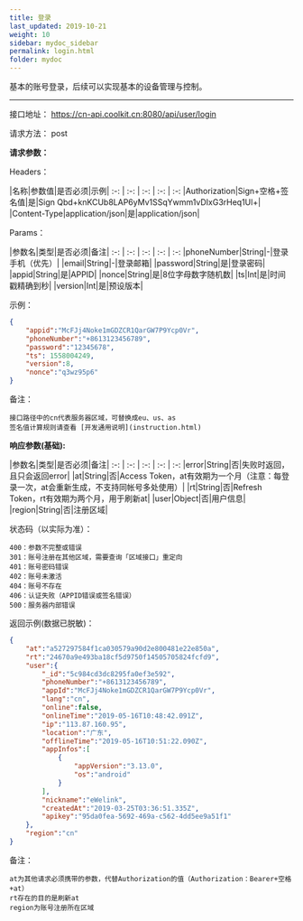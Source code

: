 ```yaml
---
title: 登录
last_updated: 2019-10-21
weight: 10
sidebar: mydoc_sidebar
permalink: login.html
folder: mydoc
---
```


基本的账号登录，后续可以实现基本的设备管理与控制。

---

接口地址： https://cn-api.coolkit.cn:8080/api/user/login  

请求方法： post

**请求参数：**

Headers：

|名称|参数值|是否必须|示例|
:-: | :-: | :-: | :-: | :-:
|Authorization|Sign+空格+签名值|是|Sign Qbd+knKCUb8LAP6yMv1SSqYwmm1vDIxG3rHeq1Ul+|
|Content-Type|application/json|是|application/json|

Params：

|参数名|类型|是否必须|备注|
:-: | :-: | :-: | :-: | :-:
|phoneNumber|String|-|登录手机（优先）|
|email|String|-|登录邮箱|
|password|String|是|登录密码|
|appid|String|是|APPID|
|nonce|String|是|8位字母数字随机数|
|ts|Int|是|时间戳精确到秒|
|version|Int|是|预设版本|

示例：

```Json
{
    "appid":"McFJj4Noke1mGDZCR1QarGW7P9Ycp0Vr",
    "phoneNumber":"+8613123456789",
    "password":"12345678",
    "ts": 1558004249,
    "version":8,
    "nonce":"q3wz95p6"
}
```

备注：

    接口路径中的cn代表服务器区域，可替换成eu、us、as
    签名值计算规则请查看 [开发通用说明](instruction.html)

**响应参数(基础):**

|参数名|类型|是否必须|备注|
:-: | :-: | :-: | :-: | :-:
|error|String|否|失败时返回，且只会返回error|
|at|String|否|Access Token，at有效期为一个月（注意：每登录一次，at会重新生成，不支持同帐号多处使用）|
|rt|String|否|Refresh Token，rt有效期为两个月，用于刷新at|
|user|Object|否|用户信息|
|region|String|否|注册区域|


状态码（以实际为准）：

    400：参数不完整或错误  
    301：账号注册在其他区域，需要查询「区域接口」重定向  
    401：账号密码错误  
    402：账号未激活  
    404：账号不存在  
    406：认证失败（APPID错误或签名错误）  
    500：服务器内部错误  

返回示例(数据已脱敏)：

```Json
{
    "at":"a527297584f1ca030579a90d2e800481e22e850a",
    "rt":"24670a9e493ba18cf5d9750f14505705824fcfd9",
    "user":{
        "_id":"5c984cd3dc8295fa0ef3e592",
        "phoneNumber":"+8613123456789",
        "appId":"McFJj4Noke1mGDZCR1QarGW7P9Ycp0Vr",
        "lang":"cn",
        "online":false,
        "onlineTime":"2019-05-16T10:48:42.091Z",
        "ip":"113.87.160.95",
        "location":"广东",
        "offlineTime":"2019-05-16T10:51:22.090Z",
        "appInfos":[
            {
                "appVersion":"3.13.0",
                "os":"android"
            }
        ],
        "nickname":"eWelink",
        "createdAt":"2019-03-25T03:36:51.335Z",
        "apikey":"95da0fea-5692-469a-c562-4dd5ee9a51f1"
    },
    "region":"cn"
}
```

备注：

    at为其他请求必须携带的参数，代替Authorization的值（Authorization：Bearer+空格+at）
    rt存在的目的是刷新at
    region为账号注册所在区域
